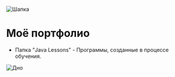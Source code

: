 ![Шапка](https://github.com/MysticalFaceLesS/MyStorage/blob/master/Start.png)
# Моё портфолио
- Папка "Java Lessons" - Программы, созданные в процессе обучения.
































![Дно](https://github.com/MysticalFaceLesS/MyStorage/blob/master/End.png)
